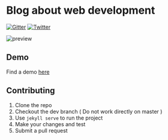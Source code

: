 # Blog about web development

[![Gitter](https://badges.gitter.im/nikrich/jekyll-slender-template.svg)](https://gitter.im/nikrich/jekyll-slender-template?utm_source=badge&utm_medium=badge&utm_campaign=pr-badge)
[![Twitter](https://img.shields.io/badge/Twitter-@slender_rich-blue.svg?style=flat)](https://twitter.com/slender_rich)

![preview](https://dicotha.github.io/assets/site.jpg)

## Demo
Find a demo [here](http://nikrich.github.io/jekyll-wing-template/#)

## Contributing

1. Clone the repo
2. Checkout the dev branch ( Do not work directly on master )
3. Use ```jekyll serve``` to run the project
4. Make your changes and test
5. Submit a pull request
